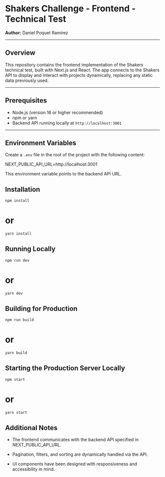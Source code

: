 # Shakers Challenge - Frontend - Technical Test

**Author:** Daniel Poquet Ramirez

---

## Overview

This repository contains the frontend implementation of the Shakers technical test, built with Next.js and React. The app connects to the Shakers API to display and interact with projects dynamically, replacing any static data previously used.

---

## Prerequisites

- Node.js (version 16 or higher recommended)
- npm or yarn
- Backend API running locally at `http://localhost:3001`

---

## Environment Variables

Create a `.env` file in the root of the project with the following content:

NEXT_PUBLIC_API_URL=http://localhost:3001


This environment variable points to the backend API URL.


## Installation

```bash
npm install
```

# or

```bash
yarn install
```

## Running Locally

```bash
npm run dev
```

# or

```bash
yarn dev
```

## Building for Production

```bash
npm run build
```

# or

```bash
yarn build
```

## Starting the Production Server Locally

```bash
npm start
```

# or

```bash
yarn start
```

## Additional Notes

- The frontend communicates with the backend API specified in NEXT_PUBLIC_API_URL.

- Pagination, filters, and sorting are dynamically handled via the API.

- UI components have been designed with responsiveness and accessibility in mind.